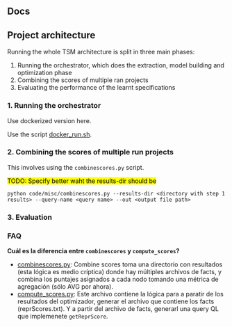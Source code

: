 ## Docs

## Project architecture

Running the whole TSM architecture is split in three main phases:
1. Running the orchestrator, which does the extraction, model building and optimization phase
2. Combining the scores of multiple ran projects
3. Evaluating the performance of the learnt specifications

### 1. Running the orchestrator

Use dockerized version here.

Use the script [docker_run.sh](../code/scripts/docker_run.sh).

### 2. Combining the scores of multiple run projects

This involves using the `combinescores.py` script.

<mark>TODO: Specify better waht the results-dir should be</mark>

```
python code/misc/combinescores.py --results-dir <directory with step 1 results> --query-name <query name> --out <output file path>
```

### 3. Evaluation


### FAQ

**Cuál es la diferencia entre `combinescores` y `compute_scores`?**

- [combinescores.py](../code/misc/combinescores.py): Combine scores toma una directorio con resultados (esta lógica es medio críptica) donde hay múltiples archivos de facts, y combina los puntajes asignados a cada nodo tomando una métrica de agregación (sólo AVG por ahora).
- [compute_scores.py](../code/optimizer/compute_scores.py): Este archivo contiene la lógica para a paratir de los resultados del optimizador, generar el archivo que contiene los facts (reprScores.txt). Y a partir del archivo de facts, generarl una query QL que implemenete `getReprScore`.